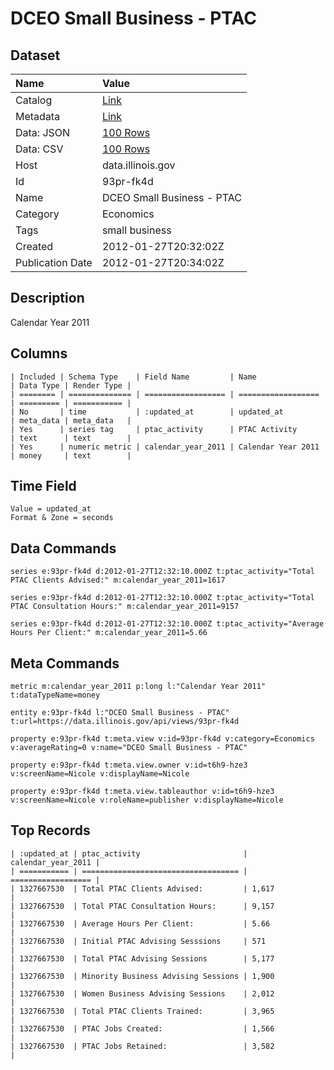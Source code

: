 # DCEO Small Business - PTAC

## Dataset

| Name | Value |
| :--- | :---- |
| Catalog | [Link](https://catalog.data.gov/dataset/dceo-small-business-ptac-a30de) |
| Metadata | [Link](https://data.illinois.gov/api/views/93pr-fk4d) |
| Data: JSON | [100 Rows](https://data.illinois.gov/api/views/93pr-fk4d/rows.json?max_rows=100) |
| Data: CSV | [100 Rows](https://data.illinois.gov/api/views/93pr-fk4d/rows.csv?max_rows=100) |
| Host | data.illinois.gov |
| Id | 93pr-fk4d |
| Name | DCEO Small Business - PTAC |
| Category | Economics |
| Tags | small business |
| Created | 2012-01-27T20:32:02Z |
| Publication Date | 2012-01-27T20:34:02Z |

## Description

Calendar Year 2011

## Columns

```ls
| Included | Schema Type    | Field Name         | Name               | Data Type | Render Type |
| ======== | ============== | ================== | ================== | ========= | =========== |
| No       | time           | :updated_at        | updated_at         | meta_data | meta_data   |
| Yes      | series tag     | ptac_activity      | PTAC Activity      | text      | text        |
| Yes      | numeric metric | calendar_year_2011 | Calendar Year 2011 | money     | text        |
```

## Time Field

```ls
Value = updated_at
Format & Zone = seconds
```

## Data Commands

```ls
series e:93pr-fk4d d:2012-01-27T12:32:10.000Z t:ptac_activity="Total PTAC Clients Advised:" m:calendar_year_2011=1617

series e:93pr-fk4d d:2012-01-27T12:32:10.000Z t:ptac_activity="Total PTAC Consultation Hours:" m:calendar_year_2011=9157

series e:93pr-fk4d d:2012-01-27T12:32:10.000Z t:ptac_activity="Average Hours Per Client:" m:calendar_year_2011=5.66
```

## Meta Commands

```ls
metric m:calendar_year_2011 p:long l:"Calendar Year 2011" t:dataTypeName=money

entity e:93pr-fk4d l:"DCEO Small Business - PTAC" t:url=https://data.illinois.gov/api/views/93pr-fk4d

property e:93pr-fk4d t:meta.view v:id=93pr-fk4d v:category=Economics v:averageRating=0 v:name="DCEO Small Business - PTAC"

property e:93pr-fk4d t:meta.view.owner v:id=t6h9-hze3 v:screenName=Nicole v:displayName=Nicole

property e:93pr-fk4d t:meta.view.tableauthor v:id=t6h9-hze3 v:screenName=Nicole v:roleName=publisher v:displayName=Nicole
```

## Top Records

```ls
| :updated_at | ptac_activity                       | calendar_year_2011 | 
| =========== | =================================== | ================== | 
| 1327667530  | Total PTAC Clients Advised:         | 1,617              | 
| 1327667530  | Total PTAC Consultation Hours:      | 9,157              | 
| 1327667530  | Average Hours Per Client:           | 5.66               | 
| 1327667530  | Initial PTAC Advising Sesssions     | 571                | 
| 1327667530  | Total PTAC Advising Sessions        | 5,177              | 
| 1327667530  | Minority Business Advising Sessions | 1,900              | 
| 1327667530  | Women Business Advising Sessions    | 2,012              | 
| 1327667530  | Total PTAC Clients Trained:         | 3,965              | 
| 1327667530  | PTAC Jobs Created:                  | 1,566              | 
| 1327667530  | PTAC Jobs Retained:                 | 3,582              | 
```